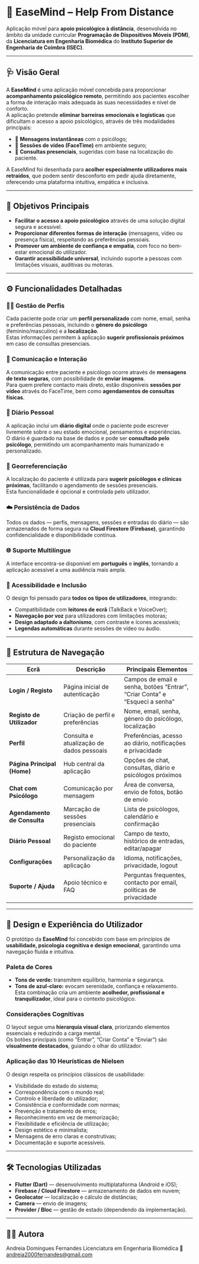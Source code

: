 # 🧠 EaseMind – Help From Distance  

Aplicação móvel para **apoio psicológico à distância**, desenvolvida no âmbito da unidade curricular **Programação de Dispositivos Móveis (PDM)**,  
da **Licenciatura em Engenharia Biomédica** do **Instituto Superior de Engenharia de Coimbra (ISEC)**.

---

## 🩺 Visão Geral  

A **EaseMind** é uma aplicação móvel concebida para proporcionar **acompanhamento psicológico remoto**, permitindo aos pacientes escolher a forma de interação mais adequada às suas necessidades e nível de conforto.  
A aplicação pretende **eliminar barreiras emocionais e logísticas** que dificultam o acesso a apoio psicológico, através de três modalidades principais:

- 💬 **Mensagens instantâneas** com o psicólogo;  
- 🎥 **Sessões de vídeo (FaceTime)** em ambiente seguro;  
- 👥 **Consultas presenciais**, sugeridas com base na localização do paciente.

A EaseMind foi desenhada para **acolher especialmente utilizadores mais retraídos**, que podem sentir desconforto em pedir ajuda diretamente, oferecendo uma plataforma intuitiva, empática e inclusiva.

---

## 🎯 Objetivos Principais  

- **Facilitar o acesso a apoio psicológico** através de uma solução digital segura e acessível.  
- **Proporcionar diferentes formas de interação** (mensagens, vídeo ou presença física), respeitando as preferências pessoais.  
- **Promover um ambiente de confiança e empatia**, com foco no bem-estar emocional do utilizador.  
- **Garantir acessibilidade universal**, incluindo suporte a pessoas com limitações visuais, auditivas ou motoras.  

---

## ⚙️ Funcionalidades Detalhadas  

### 🧍‍♀️ Gestão de Perfis  
Cada paciente pode criar um **perfil personalizado** com nome, email, senha e preferências pessoais, incluindo o **género do psicólogo** (feminino/masculino) e a **localização**.  
Estas informações permitem à aplicação **sugerir profissionais próximos** em caso de consultas presenciais.

### 💬 Comunicação e Interação  
A comunicação entre paciente e psicólogo ocorre através de **mensagens de texto seguras**, com possibilidade de **enviar imagens**.  
Para quem prefere contacto mais direto, estão disponíveis **sessões por vídeo** através do FaceTime, bem como **agendamentos de consultas físicas**.

### 📓 Diário Pessoal  
A aplicação inclui um **diário digital** onde o paciente pode escrever livremente sobre o seu estado emocional, pensamentos e experiências.  
O diário é guardado na base de dados e pode ser **consultado pelo psicólogo**, permitindo um acompanhamento mais humanizado e personalizado.

### 📍 Georreferenciação  
A localização do paciente é utilizada para **sugerir psicólogos e clínicas próximas**, facilitando o agendamento de sessões presenciais.  
Esta funcionalidade é opcional e controlada pelo utilizador.

### ☁️ Persistência de Dados  
Todos os dados — perfis, mensagens, sessões e entradas do diário — são armazenados de forma segura na **Cloud Firestore (Firebase)**, garantindo confidencialidade e disponibilidade contínua.

### 🌐 Suporte Multilíngue  
A interface encontra-se disponível em **português** e **inglês**, tornando a aplicação acessível a uma audiência mais ampla.

### 🦾 Acessibilidade e Inclusão  
O design foi pensado para **todos os tipos de utilizadores**, integrando:  
- Compatibilidade com **leitores de ecrã** (TalkBack e VoiceOver);  
- **Navegação por voz** para utilizadores com limitações motoras;  
- **Design adaptado a daltonismo**, com contraste e ícones acessíveis;  
- **Legendas automáticas** durante sessões de vídeo ou áudio.

---

## 🧩 Estrutura de Navegação  

| Ecrã | Descrição | Principais Elementos |
|------|------------|----------------------|
| **Login / Registo** | Página inicial de autenticação | Campos de email e senha, botões “Entrar”, “Criar Conta” e “Esqueci a senha” |
| **Registo de Utilizador** | Criação de perfil e preferências | Nome, email, senha, género do psicólogo, localização |
| **Perfil** | Consulta e atualização de dados pessoais | Preferências, acesso ao diário, notificações e privacidade |
| **Página Principal (Home)** | Hub central da aplicação | Opções de chat, consultas, diário e psicólogos próximos |
| **Chat com Psicólogo** | Comunicação por mensagem | Área de conversa, envio de fotos, botão de envio |
| **Agendamento de Consulta** | Marcação de sessões presenciais | Lista de psicólogos, calendário e confirmação |
| **Diário Pessoal** | Registo emocional do paciente | Campo de texto, histórico de entradas, editar/apagar |
| **Configurações** | Personalização da aplicação | Idioma, notificações, privacidade, logout |
| **Suporte / Ajuda** | Apoio técnico e FAQ | Perguntas frequentes, contacto por email, políticas de privacidade |

---

## 🎨 Design e Experiência do Utilizador  

O protótipo da **EaseMind** foi concebido com base em princípios de **usabilidade, psicologia cognitiva e design emocional**, garantindo uma navegação fluida e intuitiva.

### Paleta de Cores  
- **Tons de verde:** transmitem equilíbrio, harmonia e segurança.  
- **Tons de azul-claro:** evocam serenidade, confiança e relaxamento.  
Esta combinação cria um ambiente **acolhedor, profissional e tranquilizador**, ideal para o contexto psicológico.

### Considerações Cognitivas  
O layout segue uma **hierarquia visual clara**, priorizando elementos essenciais e reduzindo a carga mental.  
Os botões principais (como “Entrar”, “Criar Conta” e “Enviar”) são **visualmente destacados**, guiando o olhar do utilizador.  

### Aplicação das 10 Heurísticas de Nielsen  
O design respeita os princípios clássicos de usabilidade:  
- Visibilidade do estado do sistema;  
- Correspondência com o mundo real;  
- Controlo e liberdade do utilizador;  
- Consistência e conformidade com normas;  
- Prevenção e tratamento de erros;  
- Reconhecimento em vez de memorização;  
- Flexibilidade e eficiência de utilização;  
- Design estético e minimalista;  
- Mensagens de erro claras e construtivas;  
- Documentação e suporte acessíveis.  

---

## 🛠️ Tecnologias Utilizadas  

- **Flutter (Dart)** — desenvolvimento multiplataforma (Android e iOS);  
- **Firebase / Cloud Firestore** — armazenamento de dados em nuvem;  
- **Geolocator** — localização e cálculo de distâncias;  
- **Camera** — envio de imagens;  
- **Provider / Bloc** — gestão de estado (dependendo da implementação).

---
## 👩‍💻 Autora 
Andreia Domingues Fernandes
Licenciatura em Engenharia Biomédica
📧 andreia2000fernandes@gmail.com

